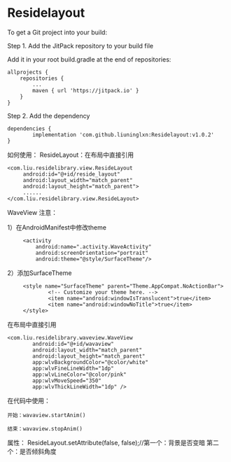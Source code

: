 # Residelayout
To get a Git project into your build:

Step 1. Add the JitPack repository to your build file

Add it in your root build.gradle at the end of repositories:

	allprojects {
		repositories {
			...
			maven { url 'https://jitpack.io' }
		}
	}

Step 2. Add the dependency

	dependencies {
	        implementation 'com.github.liuninglxn:Residelayout:v1.0.2'
	}
	
如何使用：
ResideLayout：在布局中直接引用

    <com.liu.residelibrary.view.ResideLayout    
         android:id="@+id/reside_layout"
         android:layout_width="match_parent"
         android:layout_height="match_parent">
         ......
    </com.liu.residelibrary.view.ResideLayout>

WaveView 注意：

1）在AndroidManifest中修改theme

         <activity
             android:name=".activity.WaveActivity"
             android:screenOrientation="portrait"
             android:theme="@style/SurfaceTheme"/>

2）添加SurfaceTheme

         <style name="SurfaceTheme" parent="Theme.AppCompat.NoActionBar">
                 <!-- Customize your theme here. -->
                 <item name="android:windowIsTranslucent">true</item>
                 <item name="android:windowNoTitle">true</item>
         </style>

在布局中直接引用

    <com.liu.residelibrary.waveview.WaveView
            android:id="@+id/wavaview"
            android:layout_width="match_parent"
            android:layout_height="match_parent"
            app:wlvBackgroundColor="@color/white"
            app:wlvFineLineWidth="1dp"
            app:wlvLineColor="@color/pink"
            app:wlvMoveSpeed="350"
            app:wlvThickLineWidth="1dp" />
	    
在代码中使用：

    开始：wavaview.startAnim()
    
    结束：wavaview.stopAnim()

属性：
 ResideLayout.setAttribute(false, false);//第一个：背景是否变暗 第二个：是否倾斜角度
